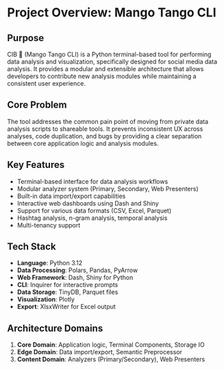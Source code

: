 # Project Overview: Mango Tango CLI

## Purpose

CIB 🥭 (Mango Tango CLI) is a Python terminal-based tool for performing data analysis and visualization, specifically designed for social media data analysis. It provides a modular and extensible architecture that allows developers to contribute new analysis modules while maintaining a consistent user experience.

## Core Problem

The tool addresses the common pain point of moving from private data analysis scripts to shareable tools. It prevents inconsistent UX across analyses, code duplication, and bugs by providing a clear separation between core application logic and analysis modules.

## Key Features

- Terminal-based interface for data analysis workflows
- Modular analyzer system (Primary, Secondary, Web Presenters)
- Built-in data import/export capabilities
- Interactive web dashboards using Dash and Shiny
- Support for various data formats (CSV, Excel, Parquet)
- Hashtag analysis, n-gram analysis, temporal analysis
- Multi-tenancy support

## Tech Stack

- **Language**: Python 3.12
- **Data Processing**: Polars, Pandas, PyArrow
- **Web Framework**: Dash, Shiny for Python
- **CLI**: Inquirer for interactive prompts
- **Data Storage**: TinyDB, Parquet files
- **Visualization**: Plotly
- **Export**: XlsxWriter for Excel output

## Architecture Domains

1. **Core Domain**: Application logic, Terminal Components, Storage IO
2. **Edge Domain**: Data import/export, Semantic Preprocessor
3. **Content Domain**: Analyzers (Primary/Secondary), Web Presenters

